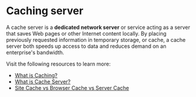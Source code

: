 # Caching server

A cache server is a **dedicated network server** or service acting as a server that saves Web pages or other Internet content locally. By placing previously requested information in temporary storage, or cache, a cache server both speeds up access to data and reduces demand on an enterprise's bandwidth.

Visit the following resources to learn more:

- [What is Caching?](https://www.cloudflare.com/en-gb/learning/cdn/what-is-caching/)
- [What is Cache Server?](https://networkencyclopedia.com/cache-server/)
- [Site Cache vs Browser Cache vs Server Cache](https://wp-rocket.me/blog/different-types-of-caching/)